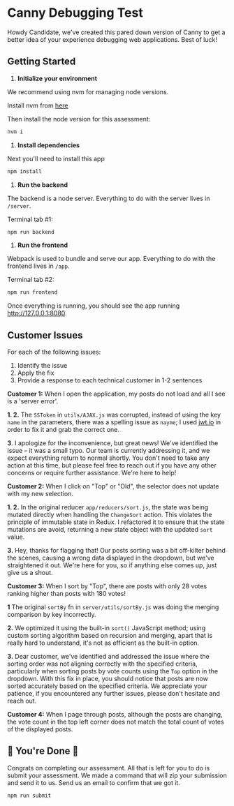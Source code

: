 # Canny Debugging Test

Howdy Candidate, we've created this pared down version of Canny to get a better idea of your experience debugging web applications. Best of luck!

## Getting Started

1. **Initialize your environment**

We recommend using nvm for managing node versions.

Install nvm from [here](https://github.com/creationix/nvm)

Then install the node version for this assessment:

```sh
nvm i
```

1. **Install dependencies**

Next you'll need to install this app

```sh
npm install
```

1. **Run the backend**

The backend is a node server. Everything to do with the server lives in `/server`.

Terminal tab #1:

```sh
npm run backend
```

1. **Run the frontend**

Webpack is used to bundle and serve our app. Everything to do with the frontend lives in `/app`.

Terminal tab #2:

```sh
npm run frontend
```

Once everything is running, you should see the app running http://127.0.0.1:8080.

## Customer Issues

For each of the following issues:

1. Identify the issue
2. Apply the fix
3. Provide a response to each technical customer in 1-2 sentences

**Customer 1:** When I open the application, my posts do not load and all I see is a 'server error'.

**1. 2.** The `SSToken` in `utils/AJAX.js` was corrupted, instead of using the key `name` in the parameters, there was a spelling issue as `nayme`; I used
[jwt.io](https://jwt.io/) in order to fix it and grab the correct one.

**3**. I apologize for the inconvenience, but great news! We've identified the issue – it was a small typo. Our team is currently addressing it, and we expect everything return to normal shortly. You don't need to take any action at this time, but please feel free to reach out if you have any other concerns or require further assistance. We're here to help!

**Customer 2:** When I click on "Top" or "Old", the selector does not update with my new selection.

**1. 2.** In the original reducer `app/reducers/sort.js`, the state was being mutated directly when handling the `ChangeSort` action. This violates the principle of immutable state in Redux. I refactored it to ensure that the state mutations are avoid, returning a new state object with the updated `sort` value.

**3.** Hey, thanks for flagging that! Our posts sorting was a bit off-kilter behind the scenes, causing a wrong data displayed in the dropdown, but we've straightened it out. We're here for you, so if anything else comes up, just give us a shout.

**Customer 3:** When I sort by "Top", there are posts with only 28 votes ranking higher than posts with 180 votes!

**1** The original `sortBy` fn in `server/utils/sortBy.js` was doing the merging comparison by key incorrectly.

**2.** We optimized it using the built-in `sort()` JavaScript method; using custom sorting algorithm based on recursion and merging, apart that is really hard to understand, it's not as efficient as the built-in option.

**3.** Dear customer, we've identified and addressed the issue where the sorting order was not aligning correctly with the specified criteria, particularly when sorting posts by vote counts using the `Top` option in the dropdown. With this fix in place, you should notice that posts are now sorted accurately based on the specified criteria. We appreciate your patience, if you encountered any further issues, please don't hesitate and reach out.

**Customer 4:** When I page through posts, although the posts are changing, the vote count in the top left corner does not match the total count of votes of the displayed posts.

## 🎉 You're Done 🎉

Congrats on completing our assessment. All that is left for you to do is submit your assessment. We made a command that will zip your submission and send it to us. Send us an email to confirm that we got it.

```sh
npm run submit
```
